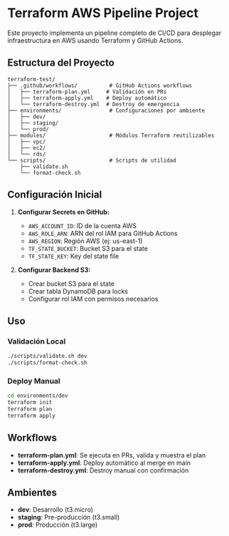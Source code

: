 # Terraform AWS Pipeline Project

Este proyecto implementa un pipeline completo de CI/CD para desplegar infraestructura en AWS usando Terraform y GitHub Actions.

## Estructura del Proyecto

```
terraform-test/
├── .github/workflows/          # GitHub Actions workflows
│   ├── terraform-plan.yml     # Validación en PRs
│   ├── terraform-apply.yml    # Deploy automático
│   └── terraform-destroy.yml  # Destroy de emergencia
├── environments/               # Configuraciones por ambiente
│   ├── dev/
│   ├── staging/
│   └── prod/
├── modules/                    # Módulos Terraform reutilizables
│   ├── vpc/
│   ├── ec2/
│   └── rds/
└── scripts/                    # Scripts de utilidad
    ├── validate.sh
    └── format-check.sh
```

## Configuración Inicial

1. **Configurar Secrets en GitHub:**
   - `AWS_ACCOUNT_ID`: ID de la cuenta AWS
   - `AWS_ROLE_ARN`: ARN del rol IAM para GitHub Actions
   - `AWS_REGION`: Región AWS (ej: us-east-1)
   - `TF_STATE_BUCKET`: Bucket S3 para el state
   - `TF_STATE_KEY`: Key del state file

2. **Configurar Backend S3:**
   - Crear bucket S3 para el state
   - Crear tabla DynamoDB para locks
   - Configurar rol IAM con permisos necesarios

## Uso

### Validación Local
```bash
./scripts/validate.sh dev
./scripts/format-check.sh
```

### Deploy Manual
```bash
cd environments/dev
terraform init
terraform plan
terraform apply
```

## Workflows

- **terraform-plan.yml**: Se ejecuta en PRs, valida y muestra el plan
- **terraform-apply.yml**: Deploy automático al merge en main
- **terraform-destroy.yml**: Destroy manual con confirmación

## Ambientes

- **dev**: Desarrollo (t3.micro)
- **staging**: Pre-producción (t3.small) 
- **prod**: Producción (t3.large)